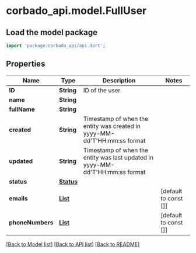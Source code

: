 # corbado_api.model.FullUser

## Load the model package
```dart
import 'package:corbado_api/api.dart';
```

## Properties
Name | Type | Description | Notes
------------ | ------------- | ------------- | -------------
**ID** | **String** | ID of the user | 
**name** | **String** |  | 
**fullName** | **String** |  | 
**created** | **String** | Timestamp of when the entity was created in yyyy-MM-dd'T'HH:mm:ss format | 
**updated** | **String** | Timestamp of when the entity was last updated in yyyy-MM-dd'T'HH:mm:ss format | 
**status** | [**Status**](Status.md) |  | 
**emails** | [**List<UserEmail>**](UserEmail.md) |  | [default to const []]
**phoneNumbers** | [**List<UserPhoneNumber>**](UserPhoneNumber.md) |  | [default to const []]

[[Back to Model list]](../README.md#documentation-for-models) [[Back to API list]](../README.md#documentation-for-api-endpoints) [[Back to README]](../README.md)


